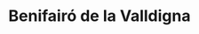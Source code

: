 ---
title: Benifairó de la Valldigna
url: /benifairo-de-la-valldigna/
latitude: 39.052
longitude: -0.302
---
